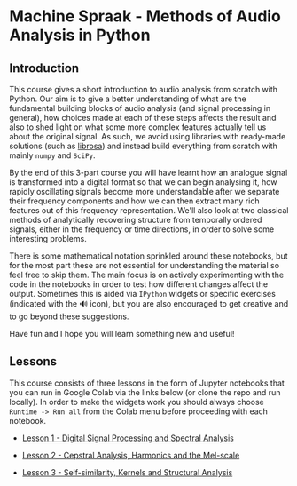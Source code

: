 # Machine Spraak - Methods of Audio Analysis in Python

## Introduction

This course gives a short introduction to audio analysis from scratch with
Python. Our aim is to give a better understanding of what are the fundamental
building blocks of audio analysis (and signal processing in general), how
choices made at each of these steps affects the result and also to shed light
on what some more complex features actually tell us about the original signal.
As such, we avoid using libraries with ready-made solutions (such as
[librosa](https://librosa.org)) and instead build everything from scratch
with mainly `numpy` and `SciPy`.

By the end of this 3-part course you will have learnt how an analogue signal
is transformed into a digital format so that we can begin analysing it, how
rapidly oscillating signals become more understandable after we separate their
frequency components and how we can then extract many rich features out of this
frequency representation. We'll also look at two classical methods of
analytically recovering structure from temporally ordered signals, either in
the frequency or time directions, in order to solve some interesting problems.

There is some mathematical notation sprinkled around these notebooks, but for
the most part these are not essential for understanding the material so feel
free to skip them. The main focus is on actively experimenting with the code
in the notebooks in order to test how different changes affect the output.
Sometimes this is aided via `IPython` widgets or specific exercises (indicated
with the 🔊 icon), but you are also encouraged to get creative and to go beyond
these suggestions.

Have fun and I hope you will learn something new and useful!

## Lessons

This course consists of three lessons in the form of Jupyter notebooks that you
can run in Google Colab via the links below (or clone the repo and run
locally).
In order to make the widgets work you should always choose `Runtime -> Run all`
from the Colab menu before proceeding with each notebook.

- [Lesson 1 - Digital Signal Processing and Spectral Analysis](https://colab.research.google.com/github/solita/ivves-machine-spraak/blob/main/courses/methods/Methods-1.ipynb)

- [Lesson 2 - Cepstral Analysis, Harmonics and the Mel-scale](https://colab.research.google.com/github/solita/ivves-machine-spraak/blob/main/courses/methods/Methods-2.ipynb)

- [Lesson 3 - Self-similarity, Kernels and Structural Analysis](https://colab.research.google.com/github/solita/ivves-machine-spraak/blob/main/courses/methods/Methods-3.ipynb)
